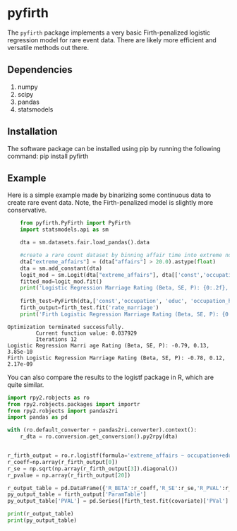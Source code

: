 # pyfirth

The <code>pyfirth</code> package implements a very basic Firth-penalized logistic regression model for rare event data. There are likely more efficient and versatile methods out there.

## Dependencies

1) numpy
2) scipy
3) pandas
4) statsmodels

## Installation

The software package can be installed using pip by running the following command:
pip install pyfirth

##  Example

Here is a simple example made by binarizing some continuous data to create rare event data. Note, the Firth-penalized model is slightly more conservative.

``` python
    from pyfirth.PyFirth import PyFirth 
    import statsmodels.api as sm

    dta = sm.datasets.fair.load_pandas().data

    #create a rare count dataset by binning affair time into extreme not extreme
    dta["extreme_affairs"] = (dta["affairs"] > 20.0).astype(float)
    dta = sm.add_constant(dta)
    logit_mod = sm.Logit(dta["extreme_affairs"], dta[['const','occupation', 'educ', 'occupation_husb','rate_marriage','age','yrs_married','children','religious']])
    fitted_mod=logit_mod.fit()
    print('Logistic Regression Marriage Rating (Beta, SE, P): {0:.2f}, {1:.2f}, {2:.2e}'.format(fitted_mod.params['rate_marriage'],fitted_mod.bse['rate_marriage'],fitted_mod.pvalues['rate_marriage']))
    
    firth_test=PyFirth(dta,['const','occupation', 'educ', 'occupation_husb','rate_marriage','age','yrs_married','children','religious'],'extreme_affairs',hasconst=True)
    firth_output=firth_test.fit('rate_marriage')
    print('Firth Logistic Regression Marriage Rating (Beta, SE, P): {0:.2f}, {1:.2f}, {2:.2e}'.format(firth_output['ParamTable'].loc['rate_marriage']['BETA'],firth_output['ParamTable'].loc['rate_marriage']['SE'],firth_output['PVal']))

```

``` 
Optimization terminated successfully.
         Current function value: 0.037929
         Iterations 12
Logistic Regression Marri age Rating (Beta, SE, P): -0.79, 0.13, 3.85e-10
Firth Logistic Regression Marriage Rating (Beta, SE, P): -0.78, 0.12, 2.17e-09
```



You can also compare the results to the logistf package in R, which are quite similar. 
```python
import rpy2.robjects as ro
from rpy2.robjects.packages import importr
from rpy2.robjects import pandas2ri
import pandas as pd

with (ro.default_converter + pandas2ri.converter).context():
    r_dta = ro.conversion.get_conversion().py2rpy(dta)


r_firth_output = ro.r.logistf(formula='extreme_affairs ~ occupation+educ+occupation_husb+rate_marriage+age+yrs_married+children+religious',data=r_dta)
r_coeff=np.array(r_firth_output[0])
r_se = np.sqrt(np.array(r_firth_output[3]).diagonal())
r_pvalue = np.array(r_firth_output[20])

r_output_table = pd.DataFrame({'R_BETA':r_coeff,'R_SE':r_se,'R_PVAL':r_pvalue},index=['const','occupation', 'educ', 'occupation_husb','rate_marriage','age','yrs_married','children','religious'])
py_output_table = firth_output['ParamTable']
py_output_table['PVAL'] = pd.Series([firth_test.fit(covariate)['PVal'] for covariate in py_output_table.index],index=py_output_table.index)

print(r_output_table)
print(py_output_table)

```